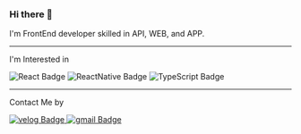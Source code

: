 ### Hi there 👋
I'm FrontEnd developer skilled in API, WEB, and APP.

---

I'm Interested in

<div id="badges">
 <img src="https://img.shields.io/badge/React-61DAFB?style=flat-square&logo=React&logoColor=white" alt="React Badge"/>
 <img src="https://img.shields.io/badge/ReactNative-0088CC?style=flat-square&logo=React&logoColor=white" alt="ReactNative Badge"/>
 <img src="https://img.shields.io/badge/TypeScript-3178C6?style=flat-square&logo=TypeScript&logoColor=white" alt="TypeScript Badge"/>
</div>

* * *

Contact Me by

<div id="badges">
  <a href="https://velog.io/@pro-yeong">
    <img src="https://img.shields.io/badge/Blog-20C997?style=flat-square&logo=Velog&logoColor=white" alt="velog Badge"/>
  </a>
  <a href="mailto:proyeongs@gmail.com">
    <img src="https://img.shields.io/badge/Gmail-d14836?style=flat-square&logo=Gmail&logoColor=white" alt="gmail Badge"/>
  </a>
</div>

<!--
**yeong30/yeong30** is a ✨ _special_ ✨ repository because its `README.md` (this file) appears on your GitHub profile.

Here are some ideas to get you started:



- 🔭 I’m currently working on ...
- 🌱 I’m currently learning ...
- 👯 I’m looking to collaborate on ...
- 🤔 I’m looking for help with ...
- 💬 Ask me about ...
- 📫 How to reach me: ...
- 😄 Pronouns: ...
- ⚡ Fun fact: ...
-->

